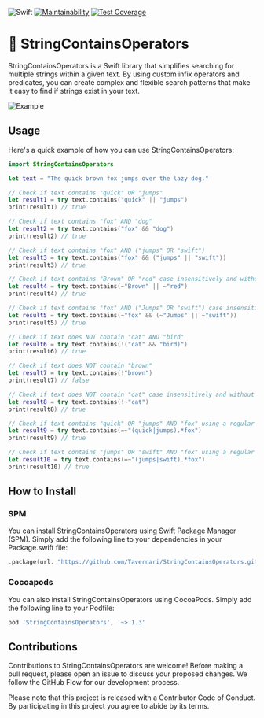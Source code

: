 ![Swift](https://github.com/Tavernari/StringContainsOperators/actions/workflows/swift.yml/badge.svg?branch=main)
[![Maintainability](https://api.codeclimate.com/v1/badges/29ffa494572357c62162/maintainability)](https://codeclimate.com/github/Tavernari/StringContainsOperators/maintainability)
[![Test Coverage](https://api.codeclimate.com/v1/badges/29ffa494572357c62162/test_coverage)](https://codeclimate.com/github/Tavernari/StringContainsOperators/test_coverage)

# 🐞 StringContainsOperators

StringContainsOperators is a Swift library that simplifies searching for multiple strings within a given text. By using custom infix operators and predicates, you can create complex and flexible search patterns that make it easy to find if strings exist in your text.

![Example](https://media.giphy.com/media/v1.Y2lkPTc5MGI3NjExMTQxZTA5NzMyNGQ0NjQ2YzY2YmI4OGY5ODZjNGJiNWViNmI0OWE3OSZjdD1n/aWYYLfaHwbQAtuuWAM/giphy.gif)

## Usage

Here's a quick example of how you can use StringContainsOperators:

```swift
import StringContainsOperators

let text = "The quick brown fox jumps over the lazy dog."

// Check if text contains "quick" OR "jumps"
let result1 = try text.contains("quick" || "jumps")
print(result1) // true

// Check if text contains "fox" AND "dog"
let result2 = try text.contains("fox" && "dog")
print(result2) // true

// Check if text contains "fox" AND ("jumps" OR "swift")
let result3 = try text.contains("fox" && ("jumps" || "swift"))
print(result3) // true

// Check if text contains "Brown" OR "red" case insensitively and without diacritics
let result4 = try text.contains(~"Brown" || ~"red")
print(result4) // true

// Check if text contains "fox" AND ("Jumps" OR "swift") case insensitively and without diacritics
let result5 = try text.contains(~"fox" && (~"Jumps" || ~"swift"))
print(result5) // true

// Check if text does NOT contain "cat" AND "bird"
let result6 = try text.contains(!("cat" && "bird)")
print(result6) // true

// Check if text does NOT contain "brown"
let result7 = try text.contains(!"brown")
print(result7) // false

// Check if text does NOT contain "cat" case insensitively and without diacritics
let result8 = try text.contains(!~"cat")
print(result8) // true

// Check if text contains "quick" OR "jumps" AND "fox" using a regular expression
let result9 = try text.contains(=~"(quick|jumps).*fox")
print(result9) // true

// Check if text contains "jumps" OR "swift" AND "fox" using a regular expression
let result10 = try text.contains(=~"(jumps|swift).*fox")
print(result10) // true

```

## How to Install

### SPM

You can install StringContainsOperators using Swift Package Manager (SPM). Simply add the following line to your dependencies in your Package.swift file:

```swift
.package(url: "https://github.com/Tavernari/StringContainsOperators.git", from: "1.3.0")
```

### Cocoapods

You can also install StringContainsOperators using CocoaPods. Simply add the following line to your Podfile:

```ruby
pod 'StringContainsOperators', '~> 1.3'
```

## Contributions

Contributions to StringContainsOperators are welcome! Before making a pull request, please open an issue to discuss your proposed changes. We follow the GitHub Flow for our development process.

Please note that this project is released with a Contributor Code of Conduct. By participating in this project you agree to abide by its terms.
